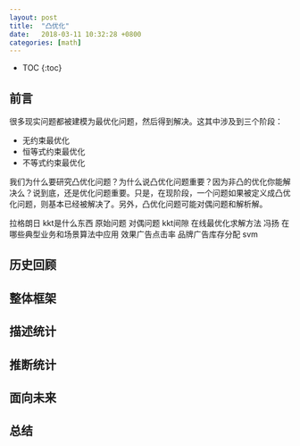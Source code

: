 ```yaml
---
layout: post
title:  "凸优化"
date:   2018-03-11 10:32:28 +0800
categories: [math]
---
```


* TOC
{:toc}

## 前言
很多现实问题都被建模为最优化问题，然后得到解决。这其中涉及到三个阶段：
- 无约束最优化
- 恒等式约束最优化
- 不等式约束最优化


我们为什么要研究凸优化问题？为什么说凸优化问题重要？因为非凸的优化你能解决么？说到底，还是优化问题重要。只是，在现阶段，一个问题如果被定义成凸优化问题，则基本已经被解决了。另外，凸优化问题可能对偶问题和解析解。


拉格朗日
kkt是什么东西
原始问题 对偶问题  kkt间隙
在线最优化求解方法  冯扬
在哪些典型业务和场景算法中应用
效果广告点击率
品牌广告库存分配
svm

## 历史回顾


## 整体框架

## 描述统计


## 推断统计


## 面向未来

## 总结
